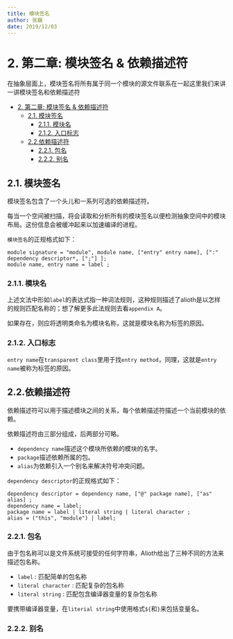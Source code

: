```yaml
---
title: 模块签名
author: 张巍
date: 2019/12/03
---
```


# 2. 第二章: 模块签名 & 依赖描述符

在抽象层面上，模块签名将所有属于同一个模块的源文件联系在一起这里我们来讲一讲模块签名和依赖描述符

- [2. 第二章: 模块签名 & 依赖描述符](#2-%e7%ac%ac%e4%ba%8c%e7%ab%a0-%e6%a8%a1%e5%9d%97%e7%ad%be%e5%90%8d--%e4%be%9d%e8%b5%96%e6%8f%8f%e8%bf%b0%e7%ac%a6)
  - [2.1. 模块签名](#21-%e6%a8%a1%e5%9d%97%e7%ad%be%e5%90%8d)
    - [2.1.1. 模块名](#211-%e6%a8%a1%e5%9d%97%e5%90%8d)
    - [2.1.2. 入口标志](#212-%e5%85%a5%e5%8f%a3%e6%a0%87%e5%bf%97)
  - [2.2.依赖描述符](#22%e4%be%9d%e8%b5%96%e6%8f%8f%e8%bf%b0%e7%ac%a6)
    - [2.2.1. 包名](#221-%e5%8c%85%e5%90%8d)
    - [2.2.2. 别名](#222-%e5%88%ab%e5%90%8d)

## 2.1. 模块签名

模块签名包含了一个头儿和一系列可选的依赖描述符。

每当一个空间被扫描，将会读取和分析所有的模块签名以便检测抽象空间中的模块布局。这份信息会被缓冲起来以加速编译的进程。

`模块签名`的正规格式如下：

~~~ebnf
module signature = "module", module name, ["entry" entry name], [":" dependency descriptor*, [";"] ];
module name, entry name = label ;
~~~

### 2.1.1. 模块名

上述文法中形如`label`的表达式指一种词法规则，这种规则描述了alioth是以怎样的规则匹配名称的；想了解更多此法规则去看`appendix A`。

如果存在，则应将透明类命名为模块名称，这就是模块名称为标签的原因。

### 2.1.2. 入口标志

`entry name`在`transparent class`里用于找`entry method`，同理，这就是`entry name`被称为标签的原因。

## 2.2.依赖描述符

依赖描述符可以用于描述模块之间的关系，每个依赖描述符描述一个当前模块的依赖。

依赖描述符由三部分组成，后两部分可略。

- `dependency name`描述这个模块所依赖的模块的名字。
- `package`描述依赖所属的包。
- `alias`为依赖引入一个别名来解决符号冲突问题。

`dependency descriptor`的正规格式如下：

~~~ebnf
dependency descriptor = dependency name, ["@" package name], ["as" alias] ;
dependency name = label;
package name = label | literal string | literal character ;
alias = ("this", "module") | label;
~~~

### 2.2.1. 包名

由于包名称可以是文件系统可接受的任何字符串，Alioth给出了三种不同的方法来描述包名称。

- `label` : 匹配简单的包名称
- `literal character` : 匹配复杂的包名称
- `literal string` : 匹配包含编译器变量的复杂包名称

要携带编译器变量，在`literial string`中使用格式`${`和`}`来包括变量名。

### 2.2.2. 别名

